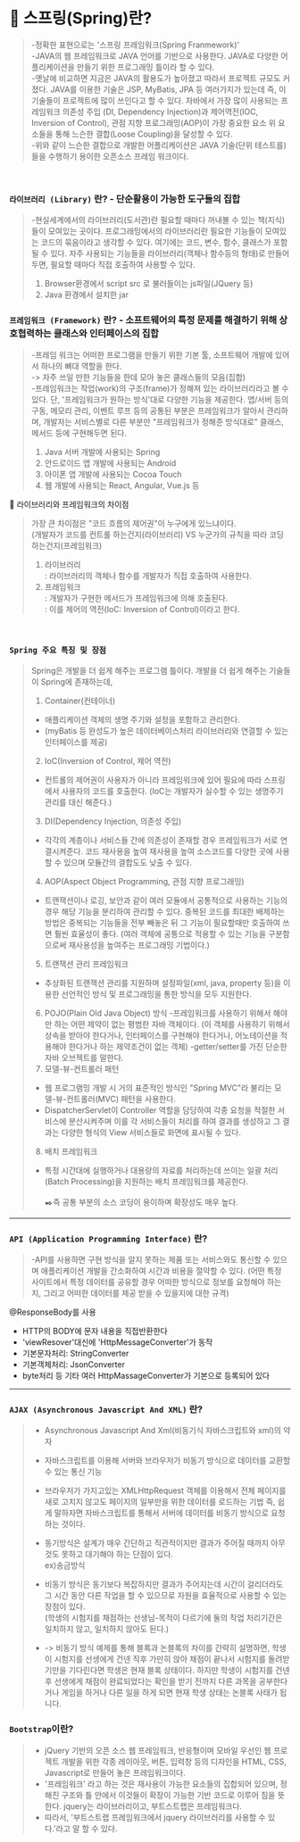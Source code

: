 # 📢 스프링(Spring)란?

>-정확한 표현으로는 '스프링 프레임워크(Spring Franmework)' <br/>
-JAVA의 웹 프레임워크로 JAVA 언어를 기반으로 사용한다. 
JAVA로 다양한 어플리케이션을 만들기 위한 프로그래밍 틀이라 할 수 있다. <br/>
-옛날에 비교하면 지금은 JAVA의 활용도가 높아졌고 따라서 프로젝트 규모도 커졌다. 
JAVA를 이용한 기술은 JSP, MyBatis, JPA 등 여러가지가 있는데 
즉, 이 기술들이 프로젝트에 많이 쓰인다고 할 수 있다. 
 >자바에서 가장 많이 사용되는 프레임워크 의존성 주입 (DI, Dependency Injection)과 
제어역전(IOC, Inversion of Control),
관점 지향 프로그래밍(AOP)이 가장 중요한 요소 위 요소들을 통해 느슨한 결합(Loose Coupling)을
달성할 수 있다. <br/>
-위와 같이 느슨한 결합으로 개발한 어플리케이션은 JAVA 기술(단위 테스트를) 들을 
수행하기 용이한 오픈소스 프레임 워크이다.

<br/>

### `라이브러리 (Library)` 란? - 단순활용이 가능한 도구들의 집합
> -현실세계에서의 라이브러리(도서관)란 필요할 때마다 꺼내볼 수 있는
책(지식)들이 모여있는 곳이다.
프로그래밍에서의 라이브러리란 필요한 기능들이 모여있는 코드의 묶음이라고
생각할 수 있다. 여기에는 코드, 변수, 함수, 클래스가 포함 될 수 있다.
자주 사용되는 기능들을 라이브러리(객체나 함수등의 형태)로 만들어두면,
필요할 때마다 직접 호출하여 사용할 수 있다.
> 1) Browser환경에서 script src 로 불러들이는 js파일(JQuery 등)
> 2) Java 환경에서 설치한 jar

### `프레임워크 (Framework)` 란? - 소프트웨어의 특정 문제를 해결하기 위해 상호협력하는 클래스와 인터페이스의 집합
> -프레임 워크는 어떠한 프로그램을 만들기 위한 기본 툴, 
소프트웨어 개발에 있어서 하나의 뼈대 역할을 한다. <br/>
->  자주 쓰일 만한 기능들을 한데 모아 놓은 클래스들의 모음(집합) <br/>
-프레임워크는 작업(work)의 구조(frame)가 정해져 있는 라이브러리라고 볼 수 있다.
단, '프레임워크가 원하는 방식'대로 다양한 기능을 제공한다.
앱/서버 등의 구동, 메모리 관리, 이벤트 루프 등의 공통된 부분은 
프레임워크가 알아서 관리하며, 개발자는 서비스별로 다른 부분만 
"프레임워크가 정해준 방식대로" 클래스, 메서드 등에 구현해두면 된다.
> 1) Java 서버 개발에 사용되는 Spring
> 2) 안드로이드 앱 개발에 사용되는 Android
> 3) 아이폰 앱 개발에 사용되는 Cocoa Touch
> 4) 웹 개발에 사용되는 React, Angular, Vue.js 등

📒  라이브러리와 프레임워크의 차이점 
> 가장 큰 차이점은 "코드 흐름의 제어권"이 누구에게 있느냐이다. <br/>
(개발자가 코드를 컨트롤 하는건지(라이브러리) VS 누군가의 규칙을 따라 코딩하는건지(프레임워크) <br/>
> 1. 라이브러리 <br/>
> : 라이브러리의 객체나 함수를 개발자가 직접 호출하여 사용한다. <br/>
> 2. 프레임워크 <br/>
> : 개발자가 구현한 메서드가 프레임워크에 의해 호출된다. <br/>
> : 이를 제어의 역전(IoC: Inversion of Control)이라고 한다.


<br/>

### `Spring 주요 특징 및 장점` 
> Spring은 개발을 더 쉽게 해주는 프로그램 틀이다. 
> 개발을 더 쉽게 해주는 기술들이 Spring에 존재하는데,
> 1. Container(컨테이너)
> - 애플리케이션 객체의 생명 주기와 설정을 포함하고 관리한다.
> - (myBatis 등 완성도가 높은 데이터베이스처리 라이브러리와 연결할 수 있는 인터페이스를 제공)
> 2. IoC(Inversion of Control, 제어 역전)
> - 컨트롤의 제어권이 사용자가 아니라 프레임워크에 있어 필요에 따라 스프링에서 사용자의 코드를 호출한다.
  (IoC는 개발자가 실수할 수 있는 생명주기 관리를 대신 해준다.)
> 3. DI(Dependency Injection, 의존성 주입)
> - 각각의 계층이나 서비스들 간에 의존성이 존재할 경우 프레임워크가 서로 연결시켜준다.
> 코드 재사용을 높여 재사용을 높여 소스코드를 다양한 곳에 사용할 수 있으며 모듈간의 결합도도 낮출 수 있다.
> 4. AOP(Aspect Object Programming, 관점 지향 프로그래밍)
> - 트랜잭션이나 로깅, 보안과 같이 여러 모듈에서 공통적으로 사용하는 기능의 경우 해당 기능을 분리하여 관리할 수 있다.
    중복된 코드를 최대한 배제하는 방법은 중복되는 기능들을 전부 빼놓은 뒤 그 기능이 
    필요할때만 호출하여 쓰면 훨씬 효율성이 좋다.
> (여러 객체에 공통으로 적용할 수 있는 기능을 구분함으로써 재사용성을 높여주는 프로그래밍 기법이다.)
> 5. 트랜잭션 관리 프레임워크
> - 추상화된 트랜잭션 관리를 지원하며 설정파일(xml, java, property 등)을 이용한 선언적인 방식 및 프로그래밍을 통한 방식을 모두 지원한다.
> 6. POJO(Plain Old Java Object) 방식
> -프레임워크를 사용하기 위해서 해야만 하는 어떤 제약이 없는 평범한 자바 객체이다.
> (이 객체를 사용하기 위해서 상속을 받아야 한다거나, 인터페이스를 구현해야 한다거나, 어노테이션을 적용해야 한다거나 하는 제약조건이 없는 객체)
> -getter/setter를 가진 단순한 자바 오브젝트를 말한다.
> 7. 모델-뷰-컨트롤러 패턴
> - 웹 프로그램밍 개발 시 거의 표준적인 방식인 "Spring MVC"라 불리는 모델-뷰-컨트롤러(MVC) 패턴을 사용한다.
> - DispatcherServlet이 Controller 역할을 담당하여 각종 요청을 적절한 
서비스에 분산시켜주며 이를 각 서비스들이 처리를 하여 결과를 생성하고 
그 결과는 다양한 형식의 View 서비스들로 화면에 표시될 수 있다.
> 8. 배치 프레임워크
> - 특정 시간대에 실행하거나 대용량의 자료를 처리하는데 쓰이는 일괄 처리(Batch Processing)을 지원하는 배치 프레임워크를 제공한다.<br/><br/>
✒️즉 공통 부분의 소스 코딩이 용이하며 확장성도 매우 높다.

------------------------------------------
### `API (Application Programming Interface)` 란?
> -API를 사용하면 구현 방식을 알지 못하는 제품 또는 서비스와도 통신할 수 있으며 애플리케이션 개발을 간소화하여 시간과 비용을 절약할 수 있다.
(어떤 특정 사이트에서 특정 데이터를 공유할 경우 어떠한 방식으로 정보를 요청해야 하는지, 그리고 어떠한 데이터를 제공 받을 수 있을지에 대한 규격)

@ResponseBody를 사용
- HTTP의 BODY에 문자 내용을 직접반환한다
- 'viewResover'대신에 'HttpMessageConverter'가 동작
- 기본문자처리: StringConverter
- 기본객체처리: JsonConverter
- byte처리 등 기타 여러 HttpMassageConverter가 기본으로 등록되어 있다
 -------------------------------------------
### `AJAX (Asynchronous Javascript And XML)` 란?

>- Asynchronous Javascript And Xml(비동기식 자바스크립트와 xml)의 약자
>- 자바스크립트를 이용해 서버와 브라우저가 비동기 방식으로 데이터를 교환할 수 있는 통신 기능
>- 브라우저가 가지고있는 XMLHttpRequest 객체를 이용해서 전체 페이지를 새로 고치지 않고도 페이지의 일부만을 위한 데이터를 로드하는 기법
  즉, 쉽게 말하자면 자바스크립트를 통해서 서버에 데이터를 비동기 방식으로 요청하는 것이다.
>
>- 동기방식은 설계가 매우 간단하고 직관적이지만 결과가 주어질 때까지 아무것도 못하고 대기해야 하는 단점이 있다. <br/>
ex)송금방식
>
>- 비동기 방식은 동기보다 복잡하지만 결과가 주어지는데 시간이 걸리더라도 
그 시간 동안 다른 작업을 할 수 있으므로 자원을 효율적으로 사용할 수 있는 장점이 있다. <br/>
(학생의 시험지를 채점하는 선생님-목적이 다르기에 둘의 작업 처리기간은 일치하지 않고, 일치하지 않아도 된다.)
>
>- -> 비동기 방식 예제를 통해 블록과 논블록의 차이를 간략히 설명하면,
학생이 시험지를 선생에게 건넨 직후 가만히 앉아 채점이 끝나서 시험지를 돌려받기만을 기다린다면 학생은 현재 블록 상태이다.
하지만 학생이 시험지를 건넨 후 선생에게 채점이 완료되었다는 확인을 받기 전까지 다른 과목을 공부한다거나 게임을 하거나 
다른 일을 하게 되면 현재 학생 상태는 논블록 사태가 됩니다.

### `Bootstrap`이란?
>- jQuery 기반의 오픈 소스 웹 프레임워크, 반응형이며 모바일 우선인 웹 프로젝트 개발을 
위한 각종 레이아웃, 버튼, 입력창 등의 디자인을 HTML, CSS, Javascript로 만들어 놓은 프레임워크이다.
>- '프레임워크' 라고 하는 것은 재사용이 가능한 요소들의 집합되어 있으며, 
정해진 구조와 틀 안에서 이것들이 확장이 가능한 기반 코드로 이루어 짐을 뜻한다. 
jquery는 라이브러리이고, 부트스트랩은 프레임워크다. 
>- 따라서, '부트스트랩 프레임워크에서 jquery 라이브러리를 사용할 수 있다.'라고 말 할 수 있다.






 
